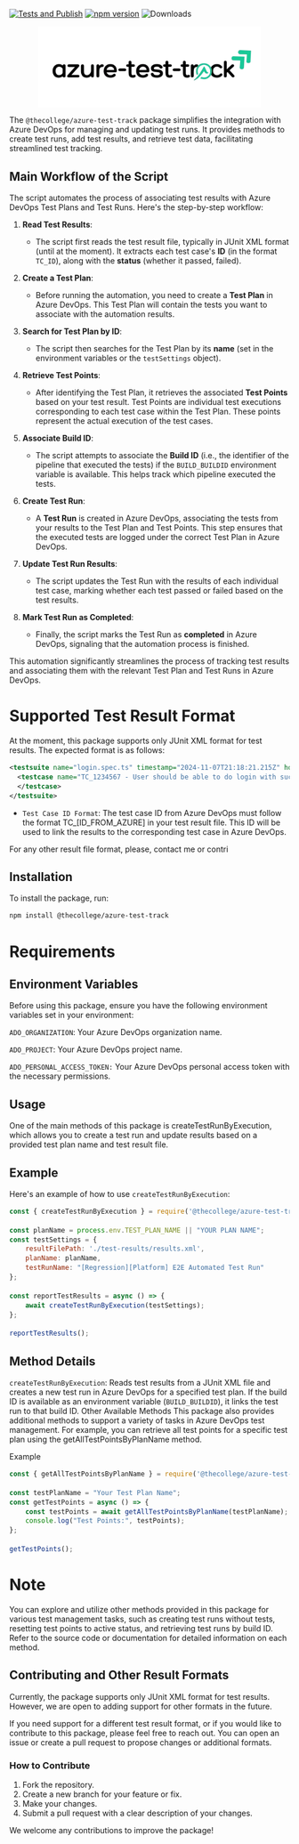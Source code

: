 [![Tests and Publish](https://github.com/TheCollegeHub/azure-test-track/actions/workflows/tests-publish.yml/badge.svg)](https://github.com/TheCollegeHub/azure-test-track/actions/workflows/tests-publish.yml) [![npm version](https://badge.fury.io/js/@thecollege%2Fazure-test-track.svg?icon=si%3Anpm&icon_color=%2334eacb)](https://badge.fury.io/js/@thecollege%2Fazure-test-track) ![Downloads](https://img.shields.io/npm/dw/@thecollege/azure-test-track)




<p align="center">
  <img src="https://github.com/TheCollegeHub/azure-test-track/blob/main/logo-azure-test-track.png" width="400" style="height: auto; display: block; margin: 0 auto;">
</p>


The `@thecollege/azure-test-track` package simplifies the integration with Azure DevOps for managing and updating test runs. It provides methods to create test runs, add test results, and retrieve test data, facilitating streamlined test tracking.

## Main Workflow of the Script

The script automates the process of associating test results with Azure DevOps Test Plans and Test Runs. Here's the step-by-step workflow:

1. **Read Test Results**: 
   - The script first reads the test result file, typically in JUnit XML format (until at the moment). It extracts each test case's **ID** (in the format `TC_ID`), along with the **status** (whether it passed, failed).

2. **Create a Test Plan**:
   - Before running the automation, you need to create a **Test Plan** in Azure DevOps. This Test Plan will contain the tests you want to associate with the automation results.

3. **Search for Test Plan by ID**:
   - The script then searches for the Test Plan by its **name** (set in the environment variables or the `testSettings` object).

4. **Retrieve Test Points**:
   - After identifying the Test Plan, it retrieves the associated **Test Points** based on your test result. Test Points are individual test executions corresponding to each test case within the Test Plan. These points represent the actual execution of the test cases.

5. **Associate Build ID**:
   - The script attempts to associate the **Build ID** (i.e., the identifier of the pipeline that executed the tests) if the `BUILD_BUILDID` environment variable is available. This helps track which pipeline executed the tests.

6. **Create Test Run**:
   - A **Test Run** is created in Azure DevOps, associating the tests from your results to the Test Plan and Test Points. This step ensures that the executed tests are logged under the correct Test Plan in Azure DevOps.

7. **Update Test Run Results**:
   - The script updates the Test Run with the results of each individual test case, marking whether each test passed or failed based on the test results.

8. **Mark Test Run as Completed**:
   - Finally, the script marks the Test Run as **completed** in Azure DevOps, signaling that the automation process is finished.

This automation significantly streamlines the process of tracking test results and associating them with the relevant Test Plan and Test Runs in Azure DevOps.


# Supported Test Result Format
At the moment, this package supports only JUnit XML format for test results. The expected format is as follows:
```xml
<testsuite name="login.spec.ts" timestamp="2024-11-07T21:18:21.215Z" hostname="chromium" tests="1" failures="0" skipped="0" time="367.297" errors="0">
  <testcase name="TC_1234567 - User should be able to do login with success" classname="login.spec.ts" time="211.158">
  </testcase>
</testsuite>

```
- `Test Case ID Format`: The test case ID from Azure DevOps must follow the format TC_[ID_FROM_AZURE] in your test result file. This ID will be used to link the results to the corresponding test case in Azure DevOps.

For any other result file format, please, contact me or contri

## Installation

To install the package, run:

```bash
npm install @thecollege/azure-test-track
```

# Requirements

## Environment Variables
Before using this package, ensure you have the following environment variables set in your environment:

`ADO_ORGANIZATION`: Your Azure DevOps organization name.

`ADO_PROJECT`: Your Azure DevOps project name.

`ADO_PERSONAL_ACCESS_TOKEN:` Your Azure DevOps personal access token with the necessary permissions.

## Usage
One of the main methods of this package is createTestRunByExecution, which allows you to create a test run and update results based on a provided test plan name and test result file.

## Example
Here's an example of how to use 
`createTestRunByExecution`:
```javascript
const { createTestRunByExecution } = require('@thecollege/azure-test-track');

const planName = process.env.TEST_PLAN_NAME || "YOUR PLAN NAME";
const testSettings = {
    resultFilePath: './test-results/results.xml',
    planName: planName,
    testRunName: "[Regression][Platform] E2E Automated Test Run"
};

const reportTestResults = async () => {
    await createTestRunByExecution(testSettings);
};

reportTestResults();

```

## Method Details
`createTestRunByExecution`: Reads test results from a JUnit XML file and creates a new test run in Azure DevOps for a specified test plan. If the build ID is available as an environment variable (`BUILD_BUILDID`), it links the test run to that build ID.
Other Available Methods
This package also provides additional methods to support a variety of tasks in Azure DevOps test management. For example, you can retrieve all test points for a specific test plan using the getAllTestPointsByPlanName method.

Example
```javascript
const { getAllTestPointsByPlanName } = require('@thecollege/azure-test-track');

const testPlanName = "Your Test Plan Name";
const getTestPoints = async () => {
    const testPoints = await getAllTestPointsByPlanName(testPlanName);
    console.log("Test Points:", testPoints);
};

getTestPoints();
```

# Note
You can explore and utilize other methods provided in this package for various test management tasks, such as creating test runs without tests, resetting test points to active status, and retrieving test runs by build ID. Refer to the source code or documentation for detailed information on each method.


## Contributing and Other Result Formats

Currently, the package supports only JUnit XML format for test results. However, we are open to adding support for other formats in the future.

If you need support for a different test result format, or if you would like to contribute to this package, please feel free to reach out. You can open an issue or create a pull request to propose changes or additional formats.

### How to Contribute

1. Fork the repository.
2. Create a new branch for your feature or fix.
3. Make your changes.
4. Submit a pull request with a clear description of your changes.

We welcome any contributions to improve the package!
